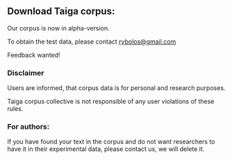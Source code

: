 ## Download Taiga corpus:

Our corpus is now in alpha-version.

To obtain the test data, please contact rybolos@gmail.com

Feedback wanted!


### Disclaimer
Users are informed, that corpus data is for personal and research purposes.

Taiga corpus collective is not responsible of any user violations of these rules.

### For authors:
If you have found your text in the corpus and do not want researchers to have it in their experimental data, please contact us, we will delete it.
